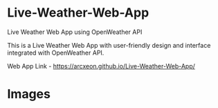 # Live-Weather-Web-App
Live Weather Web App using OpenWeather API

This is a Live Weather Web App with user-friendly design and interface integrated with OpenWeather API.

Web App Link - https://arcxeon.github.io/Live-Weather-Web-App/

# Images
